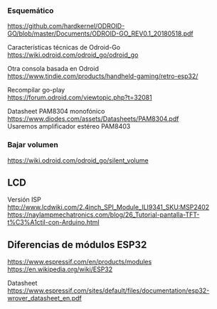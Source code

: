 ### Esquemático  
https://github.com/hardkernel/ODROID-GO/blob/master/Documents/ODROID-GO_REV0.1_20180518.pdf  

Características técnicas de Odroid-Go  
https://wiki.odroid.com/odroid_go/odroid_go  

Otra consola basada en Odroid  
https://www.tindie.com/products/handheld-gaming/retro-esp32/  

Recompilar go-play  
https://forum.odroid.com/viewtopic.php?t=32081  

Datasheet PAM8304 monofónico  
https://www.diodes.com/assets/Datasheets/PAM8304.pdf  
Usaremos amplificador estéreo PAM8403  

### Bajar volumen
https://wiki.odroid.com/odroid_go/silent_volume

## LCD
Versión ISP  
http://www.lcdwiki.com/2.4inch_SPI_Module_ILI9341_SKU:MSP2402  
https://naylampmechatronics.com/blog/26_Tutorial-pantalla-TFT-t%C3%A1ctil-con-Arduino.html  

## Diferencias de módulos ESP32  
https://www.espressif.com/en/products/modules  
https://en.wikipedia.org/wiki/ESP32  

Datasheet  
https://www.espressif.com/sites/default/files/documentation/esp32-wrover_datasheet_en.pdf  
